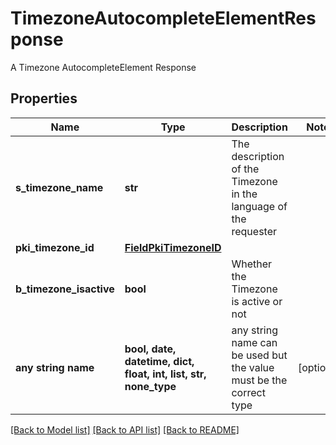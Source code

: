 # TimezoneAutocompleteElementResponse

A Timezone AutocompleteElement Response

## Properties
Name | Type | Description | Notes
------------ | ------------- | ------------- | -------------
**s_timezone_name** | **str** | The description of the Timezone in the language of the requester | 
**pki_timezone_id** | [**FieldPkiTimezoneID**](FieldPkiTimezoneID.md) |  | 
**b_timezone_isactive** | **bool** | Whether the Timezone is active or not | 
**any string name** | **bool, date, datetime, dict, float, int, list, str, none_type** | any string name can be used but the value must be the correct type | [optional]

[[Back to Model list]](../README.md#documentation-for-models) [[Back to API list]](../README.md#documentation-for-api-endpoints) [[Back to README]](../README.md)


